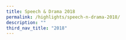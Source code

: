 ```yaml
---
title: Speech & Drama 2018
permalink: /highlights/speech-n-drama-2018/
description: ""
third_nav_title: "2018"
---
```

